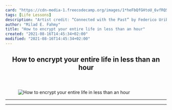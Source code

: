 ```yaml
---
card: "https://cdn-media-1.freecodecamp.org/images/1*heFbQfGHtoU_6vfRQSZkDg.jpeg"
tags: [Life Lessons]
description: "Artist credit: “Connected with the Past” by Federico Uribe. 2"
author: "Milad E. Fahmy"
title: "How to encrypt your entire life in less than an hour"
created: "2021-08-16T14:45:34+02:00"
modified: "2021-08-16T14:45:34+02:00"
---
```

<div class="site-wrapper">
<main id="site-main" class="site-main outer">
<div class="inner">
<article class="post-full post tag-life-lessons tag-tech tag-technology tag-security tag-social-media ">
<header class="post-full-header">
<h1 class="post-full-title">How to encrypt your entire life in less than an hour</h1>
</header>
<figure class="post-full-image">
<picture>
<source media="(max-width: 700px)" sizes="1px" srcset="data:image/gif;base64,R0lGODlhAQABAIAAAAAAAP///yH5BAEAAAAALAAAAAABAAEAAAIBRAA7 1w">
<source media="(min-width: 701px)" sizes="(max-width: 800px) 400px,
(max-width: 1170px) 700px,
1400px" srcset="https://cdn-media-1.freecodecamp.org/images/1*heFbQfGHtoU_6vfRQSZkDg.jpeg 300w,
https://cdn-media-1.freecodecamp.org/images/1*heFbQfGHtoU_6vfRQSZkDg.jpeg 600w,
https://cdn-media-1.freecodecamp.org/images/1*heFbQfGHtoU_6vfRQSZkDg.jpeg 1000w,
https://cdn-media-1.freecodecamp.org/images/1*heFbQfGHtoU_6vfRQSZkDg.jpeg 2000w">
<img onerror="this.style.display='none'" src="https://cdn-media-1.freecodecamp.org/images/1*heFbQfGHtoU_6vfRQSZkDg.jpeg" alt="How to encrypt your entire life in less than an hour">
</picture>
</figure>
<section class="post-full-content">
<div class="post-content">
</div>
<hr>
<hr>
</section>
</article>
</div>
</main>
</div>
<!-- Google Tag Manager (noscript) -->
<!-- End Google Tag Manager (noscript) -->
